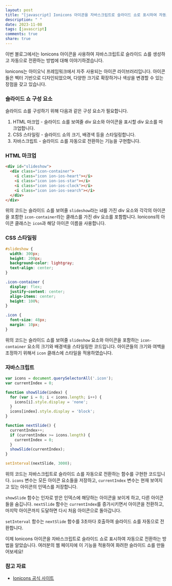 ```yaml
---
layout: post
title: "[javascript] Ionicons 아이콘을 자바스크립트로 슬라이드 쇼로 표시하여 자동으로 전환하는 방법"
description: " "
date: 2023-11-08
tags: [javascript]
comments: true
share: true
---
```


이번 블로그에서는 Ionicons 아이콘을 사용하여 자바스크립트로 슬라이드 쇼를 생성하고 자동으로 전환하는 방법에 대해 이야기하겠습니다.

Ionicons는 아이오닉 프레임워크에서 자주 사용되는 아이콘 라이브러리입니다. 아이콘들은 벡터 기반으로 디자인되었으며, 다양한 크기로 확장하거나 색상을 변경할 수 있는 장점을 갖고 있습니다.

### 슬라이드 쇼 구성 요소

슬라이드 쇼를 구성하기 위해 다음과 같은 구성 요소가 필요합니다.

1. HTML 마크업 - 슬라이드 쇼를 보여줄 div 요소와 아이콘을 표시할 div 요소를 마크업합니다.
2. CSS 스타일링 - 슬라이드 쇼의 크기, 배경색 등을 스타일링합니다.
3. 자바스크립트 - 슬라이드 쇼를 자동으로 전환하는 기능을 구현합니다.

### HTML 마크업

```html
<div id="slideshow">
  <div class="icon-container">
    <i class="icon ion-ios-heart"></i>
    <i class="icon ion-ios-star"></i>
    <i class="icon ion-ios-clock"></i>
    <i class="icon ion-ios-search"></i>
  </div>
</div>
```

위의 코드는 슬라이드 쇼를 보여줄 `slideshow`라는 id를 가진 div 요소와 각각의 아이콘을 포함한 `icon-container`라는 클래스를 가진 div 요소를 포함합니다. Ionicons의 아이콘 클래스는 `icon`과 해당 아이콘 이름을 사용합니다.

### CSS 스타일링

```css
#slideshow {
  width: 300px;
  height: 200px;
  background-color: lightgray;
  text-align: center;
}

.icon-container {
  display: flex;
  justify-content: center;
  align-items: center;
  height: 100%;
}

.icon {
  font-size: 48px;
  margin: 10px;
}
```

위의 코드는 슬라이드 쇼를 보여줄 `slideshow` 요소와 아이콘을 포함하는 `icon-container` 요소의 크기와 배경색을 스타일링한 코드입니다. 아이콘들의 크기와 여백을 조정하기 위해서 `icon` 클래스에 스타일을 적용하였습니다.

### 자바스크립트

```javascript
var icons = document.querySelectorAll('.icon');
var currentIndex = 0;

function showSlide(index) {
  for (var i = 0; i < icons.length; i++) {
    icons[i].style.display = 'none';
  }
  icons[index].style.display = 'block';
}

function nextSlide() {
  currentIndex++;
  if (currentIndex >= icons.length) {
    currentIndex = 0;
  }
  showSlide(currentIndex);
}

setInterval(nextSlide, 3000);
```

위의 코드는 자바스크립트로 슬라이드 쇼를 자동으로 전환하는 함수를 구현한 코드입니다. `icons` 변수는 모든 아이콘 요소들을 저장하고, `currentIndex` 변수는 현재 보여지고 있는 아이콘의 인덱스를 저장합니다.

`showSlide` 함수는 인자로 받은 인덱스에 해당하는 아이콘을 보이게 하고, 다른 아이콘들을 숨깁니다. `nextSlide` 함수는 `currentIndex`를 증가시키면서 아이콘을 전환하고, 마지막 아이콘까지 도달하면 다시 처음 아이콘으로 돌아갑니다.

`setInterval` 함수는 `nextSlide` 함수를 3초마다 호출하여 슬라이드 쇼를 자동으로 전환합니다.

이제 Ionicons 아이콘을 자바스크립트로 슬라이드 쇼로 표시하여 자동으로 전환하는 방법을 알았습니다. 여러분의 웹 페이지에 이 기능을 적용하여 화려한 슬라이드 쇼를 만들어보세요!

### 참고 자료

- [Ionicons 공식 사이트](https://ionicons.com/)